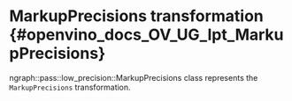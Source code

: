 # MarkupPrecisions transformation {#openvino_docs_OV_UG_lpt_MarkupPrecisions}

ngraph::pass::low_precision::MarkupPrecisions class represents the `MarkupPrecisions` transformation.
